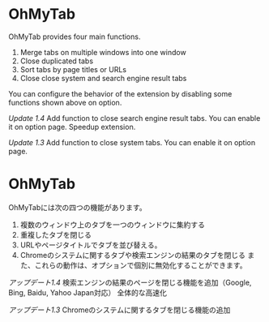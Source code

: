 # OhMyTab

OhMyTab provides four main functions.

1. Merge tabs on multiple windows into one window
2. Close duplicated tabs
3. Sort tabs by page titles or URLs
4. Close close system and search engine result tabs

You can configure the behavior of the extension by disabling some functions shown above on option.

*Update 1.4*
Add function to close search engine result tabs. You can enable it on option page.
Speedup extension.

*Update 1.3*
Add function to close system tabs. You can enable it on option page.


# OhMyTab

OhMyTabには次の四つの機能があります。

1. 複数のウィンドウ上のタブを一つのウィンドウに集約する
2. 重複したタブを閉じる
3. URLやページタイトルでタブを並び替える。
4. Chromeのシステムに関するタブや検索エンジンの結果のタブを閉じる
また、これらの動作は、オプションで個別に無効化することができます。

*アップデート1.4*
検索エンジンの結果のページを閉じる機能を追加（Google, Bing, Baidu, Yahoo Japan対応）
全体的な高速化

*アップデート1.3*
Chromeのシステムに関するタブを閉じる機能の追加
